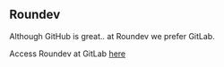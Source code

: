 ## Roundev
Although GitHub is great.. at Roundev we prefer GitLab. 

Access Roundev at GitLab [here](https://gitlab.com/roundev)

